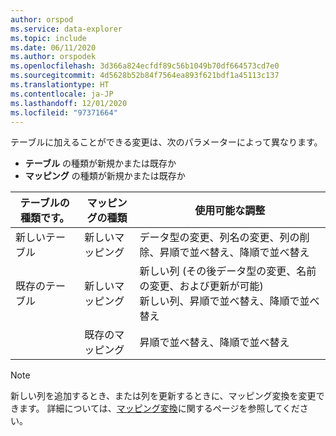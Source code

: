 ```yaml
---
author: orspod
ms.service: data-explorer
ms.topic: include
ms.date: 06/11/2020
ms.author: orspodek
ms.openlocfilehash: 3d366a824ecfdf89c56b1049b70df664573cd7e0
ms.sourcegitcommit: 4d5628b52b84f7564ea893f621bdf1a45113c137
ms.translationtype: HT
ms.contentlocale: ja-JP
ms.lasthandoff: 12/01/2020
ms.locfileid: "97371664"
---
```

テーブルに加えることができる変更は、次のパラメーターによって異なります。
* **テーブル** の種類が新規かまたは既存か
* **マッピング** の種類が新規かまたは既存か

テーブルの種類です。 | マッピングの種類 | 使用可能な調整|
|---|---|---|
|新しいテーブル   | 新しいマッピング |データ型の変更、列名の変更、列の削除、昇順で並べ替え、降順で並べ替え  |
|既存のテーブル  | 新しいマッピング | 新しい列 (その後データ型の変更、名前の変更、および更新が可能) <br> 新しい列、昇順で並べ替え、降順で並べ替え  |
| | 既存のマッピング | 昇順で並べ替え、降順で並べ替え

> [!NOTE]
> 新しい列を追加するとき、または列を更新するときに、マッピング変換を変更できます。 詳細については、[マッピング変換](../ingest-data-one-click.md#mapping-transformations)に関するページを参照してください。